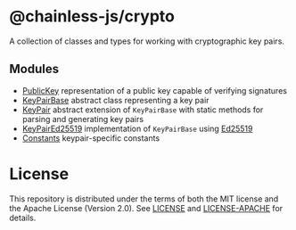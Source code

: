 # @chainless-js/crypto

A collection of classes and types for working with cryptographic key pairs.

## Modules

- [PublicKey](https://github.com/wulianapp/chainless-api-ts/blob/master/packages/crypto/src/public_key.ts) representation of a public key capable of verifying signatures
- [KeyPairBase](https://github.com/wulianapp/chainless-api-ts/blob/master/packages/crypto/src/key_pair_base.ts) abstract class representing a key pair
- [KeyPair](https://github.com/wulianapp/chainless-api-ts/blob/master/packages/crypto/src/key_pair.ts) abstract extension of `KeyPairBase` with static methods for parsing and generating key pairs
- [KeyPairEd25519](https://github.com/wulianapp/chainless-api-ts/blob/master/packages/crypto/src/key_pair_ed25519.ts) implementation of `KeyPairBase` using [Ed25519](https://en.wikipedia.org/wiki/EdDSA#Ed25519)
- [Constants](https://github.com/wulianapp/chainless-api-ts/blob/master/packages/crypto/src/constants.ts) keypair-specific constants

# License

This repository is distributed under the terms of both the MIT license and the Apache License (Version 2.0).
See [LICENSE](https://github.com/wulianapp/chainless-api-ts/blob/master/LICENSE) and [LICENSE-APACHE](https://github.com/wulianapp/chainless-api-ts/blob/master/LICENSE-APACHE) for details.
